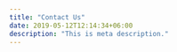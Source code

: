 ```yaml
---
title: "Contact Us"
date: 2019-05-12T12:14:34+06:00
description: "This is meta description."
---
```

